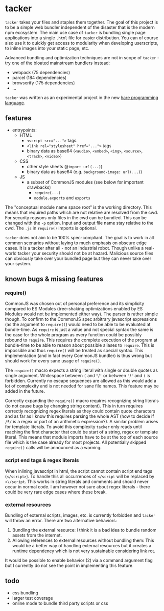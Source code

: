 # tacker

`tacker` takes your files and staples them together. The goal of this project
is to be a simple web bundler independent of the disaster that is the modern
npm ecosystem. The main use case of `tacker` is bundling single page
applications into a single `.html` file for easier distribution. You can of
course also use it to quickly get access to modularity when developing
userscripts, to inline images into your static page, etc.

Advanced bundling and optimization techniques are not in scope
of `tacker` - try one of the bloated mainstream bundlers instead:
- webpack (75 dependencies)
- parcel (184 dependencies)
- browserify (175 dependencies)
- ...

`tacker` was written as an experimental project in the new
[hare programming language](https://harelang.org/).

## features
- entrypoints:
  - HTML
    - `<script src="...">` tags
    - `<link rel="stylesheet" href="...">` tags
    - binary data as base64 (`<audio>`, `<embed>`, `<img>`, `<source>`,
      `<track>`, `<video>`)
  - CSS
    - other style sheets (`@import url(...)`)
    - binary data as base64 (e.g. `background-image: url(...)`)
  - JS
    - a subset of CommonJS modules (see below for important drawbacks)
      - `require(...)`
      - `module.exports` and `exports`

The "conceptual module name space root" is the working directory. This means
that required paths which are not relative are resolved from the cwd. For
security reasons only files in the cwd can be bundled. This can be changed with
the `-p` option. Input and output file name stay relative to the cwd. The
`.js` in `require()` imports is optional.

`tacker` does not aim to be 100% spec-compliant. The goal is to work in all
common scenarios without laying to much emphasis on obscure edge cases. It is a
tacker after all - not an industrial robot. Though unlike a real-world tacker
your security should not be at hazard. Malicious source files can obviously
take over your bundled page but they can never take over your system.

## known bugs & missing features

### require()
CommonJS was chosen out of personal preference and its simplicity compared to
ES Modules (tree-shaking optimizations enabled by ES Modules would not be
implemented either way). The parser is rather simple though. To confirm to the
CommonJS spec arbitrary javascript expressions (as the argument to `require()`)
would need to be able to be evaluated at bundle-time. As `require` is just a
value and not special syntax the same is the case for the whole program as
every function could be possibly rebound to `require`. This requires the
complete execution of the program at bundle-time to be able to reason about
possible aliases to `require`. This is impossible and thus `require()` will be
treated as special syntax. This implementation (and in fact every CommonJS
bundler) is thus wrong but should work for every sane usage of `require()`.

The `require()` macro expects a string literal with single or double quotes as
single argument. Whitespace between `(` and `"`/`'`  or between `"`/`'` and `)`
is forbidden. Currently no escape sequences are allowed as this would add a lot
of complexity and is not needed for sane file names. This feature may be added
in the future.

Correctly expanding the `require()` macro requires recognizing string
literals (to not cause bugs by changing string content). This in turn requires
correctly recognizing regex literals as they could contain quote characters and
as far as I know this requires parsing the whole AST (how to decide if `/5/` is
a regex or part of an arithmetic expression?). A similar problem arises for
template literals. To avoid this complexity `tacker` only reads until reaching
the first character that could be start of a string, regex or template literal.
This means that module imports have to be at the top of each source file which
is the case already for most projects. All potentially skipped `require()`
calls will be announced as a warning.

### script end tags & regex literals
When inlining javascript in html, the script cannot contain script end tags
(`</script>`). To handle this all occurrences of `</script` will be replaced by
`<\/script`. This works in string literals and comments and should never occur
in normal code. I am however not sure about regex literals - there could be
very rare edge cases where these break.

### external resources
Bundling of external scripts, images, etc. is currently forbidden and `tacker`
will throw an error. There are two alternative behaviors:

1. Bundling the external resource: I think it is a bad idea to bundle random
   assets from the internet.
2. Allowing references to external resources without bundling them: This would
   be a better way of handling external resources but it creates a runtime
   dependency which is not very sustainable considering link rot.

It would be possible to enable behavior (2) via a command argument flag but I
currently do not see the point in implementing this feature.

## todo
- css bundling
- larger test coverage
- online mode to bundle third party scripts or css
